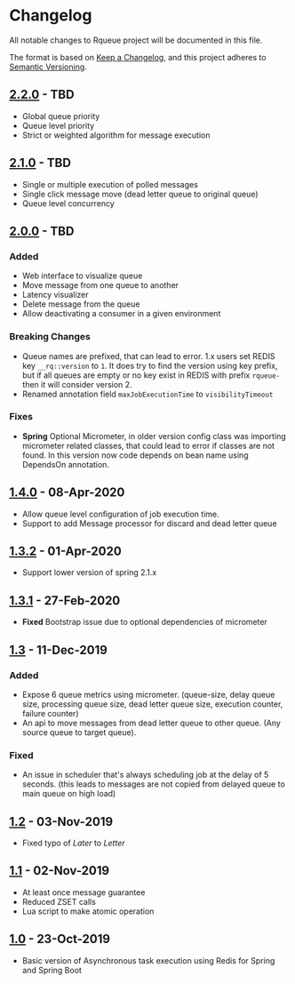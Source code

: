 # Changelog
All notable changes to Rqueue project will be documented in this file.

The format is based on [Keep a Changelog](https://keepachangelog.com/en/1.0.0/),
and this project adheres to [Semantic Versioning](https://semver.org/spec/v2.0.0.html).

## [2.2.0] - TBD
- Global queue priority
- Queue level priority
- Strict or weighted algorithm for message execution


## [2.1.0] - TBD
- Single or multiple execution of polled messages
- Single click message move  (dead letter queue to original queue)
- Queue level concurrency

## [2.0.0] - TBD
### Added
- Web interface to visualize queue
- Move message from one queue to another
- Latency visualizer
- Delete message from the queue
- Allow deactivating a consumer in a given environment

### Breaking Changes
- Queue names are prefixed, that can lead to error.  1.x users set REDIS key `__rq::version` to `1`. It does try to find the version using key prefix, but if all queues are empty or no key exist in REDIS with prefix `rqueue-` then it will consider version 2.
- Renamed annotation field `maxJobExecutionTime` to `visibilityTimeout`

### Fixes
- **Spring** Optional Micrometer, in older version config class was importing micrometer related classes, that could lead to error if classes are not found. In this version now code depends on bean name using DependsOn annotation.

## [1.4.0] - 08-Apr-2020
* Allow queue level configuration of job execution time.
* Support to add Message processor for discard and dead letter queue

## [1.3.2] - 01-Apr-2020
* Support lower version of spring 2.1.x


## [1.3.1] - 27-Feb-2020
* **Fixed** Bootstrap issue due to optional dependencies of micrometer


## [1.3] - 11-Dec-2019
### Added
* Expose 6 queue metrics using micrometer. (queue-size, delay queue size, processing queue size, dead letter queue size, execution counter, failure counter)
* An api to move messages from dead letter queue to other queue. (Any source queue to target queue).

### Fixed
* An issue in scheduler that's always scheduling job at the delay of 5 seconds. (this leads to messages are not copied from delayed queue to main queue on high load)


## [1.2] - 03-Nov-2019
* Fixed typo of *Later* to *Letter*


## [1.1] - 02-Nov-2019
* At least once message guarantee
* Reduced ZSET calls
* Lua script to make atomic operation

## [1.0] - 23-Oct-2019
* Basic version of Asynchronous task execution using Redis for Spring and Spring Boot

[1.0]: https://repo1.maven.org/maven2/com/github/sonus21/rqueue/1.0-RELEASE
[1.1]: https://repo1.maven.org/maven2/com/github/sonus21/rqueue/1.1-RELEASE
[1.2]: https://repo1.maven.org/maven2/com/github/sonus21/rqueue/1.2-RELEASE
[1.3]: https://repo1.maven.org/maven2/com/github/sonus21/rqueue/1.3-RELEASE
[1.3.1]: https://repo1.maven.org/maven2/com/github/sonus21/rqueue/1.3.1-RELEASE
[1.3.2]: https://repo1.maven.org/maven2/com/github/sonus21/rqueue/1.3.2-RELEASE
[1.4.0]: https://repo1.maven.org/maven2/com/github/sonus21/rqueue/1.4.0-RELEASE
[2.0.0]: https://repo1.maven.org/maven2/com/github/sonus21/rqueue/2.0.0-RELEASE
[2.1.0]: https://repo1.maven.org/maven2/com/github/sonus21/rqueue/2.1.0-RELEASE
[2.2.0]: https://repo1.maven.org/maven2/com/github/sonus21/rqueue/2.2.0-RELEASE
